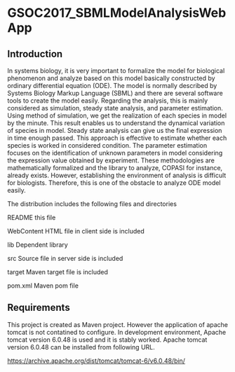 # GSOC2017_SBMLModelAnalysisWebApp
## Introduction
In systems biology, it is very important to formalize the model for biological phenomenon and analyze based on this model basically constructed by ordinary differential equation (ODE). The model is normally described by Systems Biology Markup Language (SBML) and there are several software tools to create the model easily. Regarding the analysis, this is mainly considered as simulation, steady state analysis, and parameter estimation. Using method of simulation, we get the realization of each species in model by the minute. This result enables us to understand the dynamical variation of species in model. Steady state analysis can give us the final expression in time enough passed. This approach is effective to estimate whether each species is worked in considered condition. The parameter estimation focuses on the identification of unknown parameters in model considering the expression value obtained by experiment. These methodologies are mathematically formalized and the library to analyze, COPASI for instance, already exists. However, establishing the environment of analysis is difficult for biologists. Therefore, this is one of the obstacle to analyze ODE model easily.

The distribution includes the following files and directories 

README           this file

WebContent       HTML file in client side is included

lib              Dependent library

src              Source file in server side is included

target           Maven target file is included

pom.xml          Maven pom file

## Requirements
This project is created as Maven project. However the application of apache tomcat is not contatined to configure.
In development environment, Apache tomcat version 6.0.48 is used and it is stably worked.
Apache tomcat version 6.0.48 can be installed from following URL.

https://archive.apache.org/dist/tomcat/tomcat-6/v6.0.48/bin/

